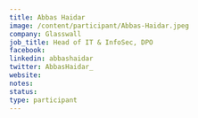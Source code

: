 ```yaml
---
title: Abbas Haidar
image: /content/participant/Abbas-Haidar.jpeg
company: Glasswall
job_title: Head of IT & InfoSec, DPO
facebook:
linkedin: abbashaidar
twitter: AbbasHaidar_
website:
notes:
status: 
type: participant
---
```


<!-- put more details about participant here -->
